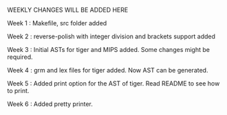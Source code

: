 WEEKLY CHANGES WILL BE ADDED HERE

Week 1 : Makefile, src folder added

Week 2 : reverse-polish with integer division and brackets support added

Week 3 : Initial ASTs for tiger and MIPS added. Some changes might be required.  

Week 4 : grm and lex files for tiger added. Now AST can be generated.  

Week 5 : Added print option for the AST of tiger. Read README to see how to print.

Week 6 : Added pretty printer. 